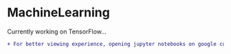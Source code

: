 # MachineLearning
 Currently working on TensorFlow...

```diff
+ For better viewing experience, opening jupyter notebooks on google colab / jupyter or downloading is advised. 
```

